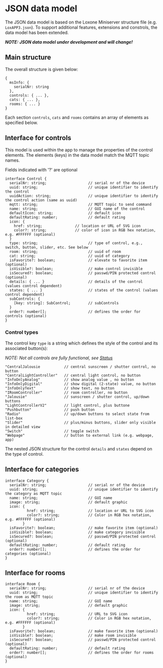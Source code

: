 # JSON data model

The JSON data model is based on the Loxone Miniserver structure file (e.g. `LoxAPP3.json`). To support additional features, extensions and constrols, the data model has been extended.

**_NOTE: JSON data model under development and will change!_**

## Main structure

The overall structure is given below:

```
{
  msInfo: {
    serialNr: string
  },
  controls: { ... },
  cats: { ... },
  rooms: { ... }
}
```

Each section `controls`, `cats` and `rooms` contains an array of elements as specified below.

## Interface for controls

This model is used within the app to manage the properties of the control elements. The elements (keys) in the data model match the MQTT topic names.

Fields indicated with '?' are optional

```
interface Control {
  serialNr: string;                   // serial nr of the device
  uuid: string;                       // unique identifier to identify the control
  uuidAction: string;                 // unique identifier to identify the control action (same as uuid)
  mqtt: string;                       // MQTT topic to send command
  name: string;                       // GUI name of the control
  defaultIcon: string;                // default icon
  defaultRating: number;              // default rating
  icon: {
    href: string;               // location or URL of SVG icon
    color?: string;             // color of icon in RGB hex notation, e.g. #FFFFFF (optional)
  }
  type: string;                       // type of control, e.g., switch, button, slider, etc. See below
  room: string;                       // uuid of room
  cat: string;                        // uuid of category
  isFavorite?: boolean;               // elevate to favorite item (optional)
  isVisible?: boolean;                // make control invisible
  isSecured?: boolean;                // passwd/PIN protected control (optional)
  details: { ... }                    // details of the control (values control dependent)
  states: { ... }                     // states of the control (values control dependent)
  subControls: {
    [key: string]: SubControl;        // subControls
  }
  order?: number[];                   // defines the order for controls (optional)
}
```

### Control types

The control key `type` is a string which defines the style of the control and its associated button(s):

*NOTE: Not all controls are fully functional, see [Status](https://github.com/nufke/loxberrypwa/wiki/Status)*

```
"CentralJalousie           // central sunscreen / shutter control, no button
"CentralLightController"   // central light control, no button
"InfoOnlyAnalog"           // show analog value , no button
"InfoOnlyDigital"          // show digital (2-state) value, no button
"InfoOnlyText"             // show text, no button
"IRoomController"          // room controller, no button
"Jalousie"                 // sunscreen / shutter control, up/down buttons
"LightControllerV2"        // light control, plus buttone
"Pushbutton"               // push button
"Radio"                    // up/down buttons to select state from list-box
"Slider"                   // plus/minus buttons, slider only visible in detailed view
"Switch"                   // toggle switch
"Webpage"                  // button to external link (e.g. webpage, app)
```

The nested JSON structure for the control `details` and `states` depend on the type of control.

## Interface for categories

```
interface Category {
  serialNr: string;                   // serial nr of the device
  uuid: string;                       // unique identifier to identify the category as MQTT topic
  name: string;                       // GUI name
  image: string;                      // default graphic
  icon: {
          href: string;               // location or URL to SVG icon
          color?: string;             // Color in RGB hex notation, e.g. #FFFFFF (optional)
        }
  isFavorite?: boolean;               // make favorite item (optional)
  isVisible?: boolean;                // make category invisible
  isSecured?: boolean;                // passwd/PIN protected control (optional)
  defaultRating: number;              // default rating
  order?: number[];                   // defines the order for categories (optional)
}
```

## Interface for rooms

```
interface Room {
  serialNr: string;                   // serial nr of the device
  uuid: string;                       // unique identifier to identify the room as MQTT topic
  name: string;                       // GUI name
  image: string;                      // default graphic
  icon: {
          href: string;               // URL to SVG icon
          color?: string;             // Color in RGB hex notation, e.g. #FFFFFF (optional)
        }
  isFavorite?: boolean;               // make favorite item (optional)
  isVisible?: boolean;                // make room invisible
  isSecured?: boolean;                // passwd/PIN protected control (optional)
  defaultRating: number;              // default rating
  order?: number[];                   // defines the order for rooms (optional)
}
```
